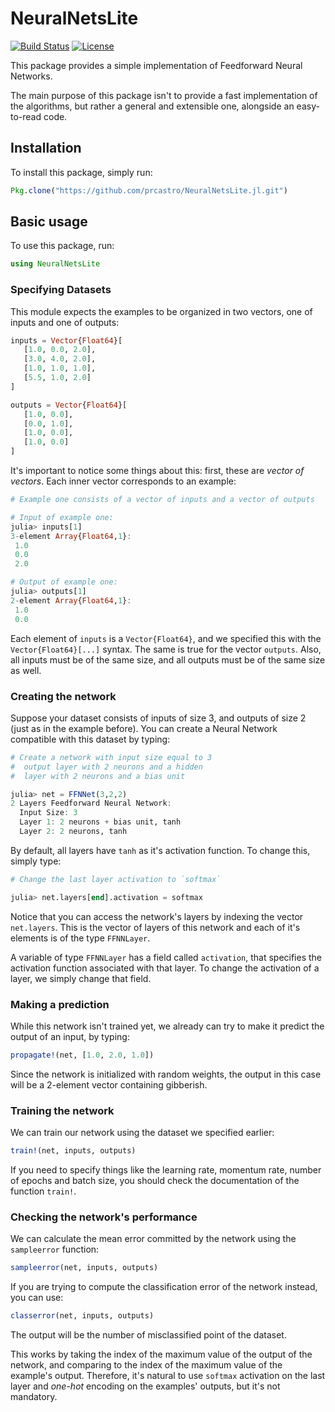 # NeuralNetsLite

[![Build Status](https://travis-ci.org/prcastro/NeuralNetsLite.jl.svg?branch=master)](https://travis-ci.org/prcastro/NeuralNetsLite.jl)
[![License](http://img.shields.io/badge/license-MIT-brightgreen.svg?style=flat)](LICENSE.md)


This package provides a simple implementation of Feedforward Neural Networks.

The main purpose of this package isn't to provide a fast implementation of the algorithms, but rather a general and extensible one, alongside an easy-to-read code.

## Installation

To install this package, simply run:

```julia
Pkg.clone("https://github.com/prcastro/NeuralNetsLite.jl.git")
```

## Basic usage

To use this package, run:

```julia
using NeuralNetsLite
```

### Specifying Datasets

This module expects the examples to be organized in two vectors, one of inputs and one of outputs:

```julia
inputs = Vector{Float64}[
   [1.0, 0.0, 2.0],
   [3.0, 4.0, 2.0],
   [1.0, 1.0, 1.0],
   [5.5, 1.0, 2.0]
]

outputs = Vector{Float64}[
   [1.0, 0.0],
   [0.0, 1.0],
   [1.0, 0.0],
   [1.0, 0.0]
]
```

It's important to notice some things about this: first, these are *vector of vectors*. Each inner vector corresponds to an example:

```julia
# Example one consists of a vector of inputs and a vector of outputs

# Input of example one:
julia> inputs[1]
3-element Array{Float64,1}:
 1.0
 0.0
 2.0

# Output of example one:
julia> outputs[1]
2-element Array{Float64,1}:
 1.0
 0.0
```

Each element of `inputs` is a `Vector{Float64}`, and we specified this with the `Vector{Float64}[...]` syntax. The same is true for the vector `outputs`. Also, all inputs must be of the same size, and all outputs must be of the same size as well.

### Creating the network

Suppose your dataset consists of inputs of size 3, and outputs of size 2 (just as in the example before). You can create a Neural Network compatible with this dataset by typing:

```julia
# Create a network with input size equal to 3
#  output layer with 2 neurons and a hidden
#  layer with 2 neurons and a bias unit

julia> net = FFNNet(3,2,2)
2 Layers Feedforward Neural Network:
  Input Size: 3
  Layer 1: 2 neurons + bias unit, tanh
  Layer 2: 2 neurons, tanh
```

By default, all layers have `tanh` as it's activation function. To change this, simply type:

```julia
# Change the last layer activation to `softmax`

julia> net.layers[end].activation = softmax
```

Notice that you can access the network's layers by indexing the vector `net.layers`. This is the vector of layers of this network and each of it's elements is of the type `FFNNLayer`. 

A variable of type `FFNNLayer` has a field called `activation`, that specifies the activation function associated with that layer. To change the activation of a layer, we simply change that field.

### Making a prediction

While this network isn't trained yet, we already can try to make it predict the output of an input, by typing:

```julia
propagate!(net, [1.0, 2.0, 1.0])
```

Since the network is initialized with random weights, the output in this case will be a 2-element vector containing gibberish.

### Training the network

We can train our network using the dataset we specified earlier:

```julia
train!(net, inputs, outputs)
```

If you need to specify things like the learning rate, momentum rate, number of epochs and batch size, you should check the documentation of the function `train!`.

### Checking the network's performance

We can calculate the mean error committed by the network using the `sampleerror` function:

```julia
sampleerror(net, inputs, outputs)
```

If you are trying to compute the classification error of the network instead, you can use:

```julia
classerror(net, inputs, outputs)
```

The output will be the number of misclassified point of the dataset.

This works by taking the index of the maximum value of the output of the network, and comparing to the index of the maximum value of the example's output. Therefore, it's natural to use `softmax` activation on the last layer and *one-hot* encoding on the examples' outputs, but it's not mandatory.
